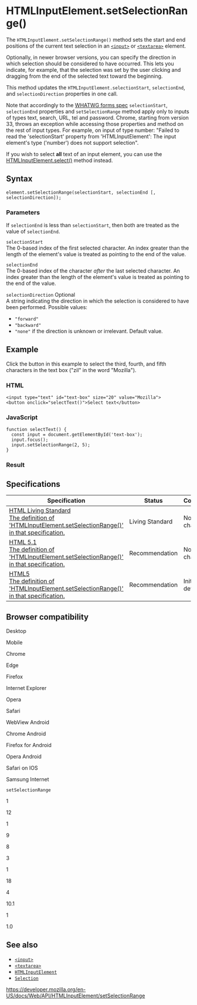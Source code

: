 HTMLInputElement.setSelectionRange()
====================================

The `HTMLInputElement.setSelectionRange()` method sets the start and end positions of the current text selection in an [`<input>`](https://developer.mozilla.org/en-US/docs/Web/HTML/Element/input) or [`<textarea>`](https://developer.mozilla.org/en-US/docs/Web/HTML/Element/textarea) element.

Optionally, in newer browser versions, you can specify the direction in which selection should be considered to have occurred. This lets you indicate, for example, that the selection was set by the user clicking and dragging from the end of the selected text toward the beginning.

This method updates the `HTMLInputElement.selectionStart`, `selectionEnd`, and `selectionDirection` properties in one call.

Note that accordingly to the [WHATWG forms spec](https://html.spec.whatwg.org/multipage/forms.html#concept-input-apply) `selectionStart`, `selectionEnd` properties and `setSelectionRange` method apply only to inputs of types text, search, URL, tel and password. Chrome, starting from version 33, throws an exception while accessing those properties and method on the rest of input types. For example, on input of type number: "Failed to read the 'selectionStart' property from 'HTMLInputElement': The input element's type ('number') does not support selection".

If you wish to select **all** text of an input element, you can use the [HTMLInputElement.select()](select) method instead.

Syntax
------

    element.setSelectionRange(selectionStart, selectionEnd [, selectionDirection]);

### Parameters

If `selectionEnd` is less than `selectionStart`, then both are treated as the value of `selectionEnd`.

`selectionStart`  
The 0-based index of the first selected character. An index greater than the length of the element's value is treated as pointing to the end of the value.

`selectionEnd`  
The 0-based index of the character *after* the last selected character. An index greater than the length of the element's value is treated as pointing to the end of the value.

 `selectionDirection` <span class="badge inline optional">Optional</span>   
A string indicating the direction in which the selection is considered to have been performed. Possible values:

-   `"forward"`
-   `"backward"`
-   `"none"` if the direction is unknown or irrelevant. Default value.

Example
-------

Click the button in this example to select the third, fourth, and fifth characters in the text box ("zil" in the word "Mozilla").

### HTML

    <input type="text" id="text-box" size="20" value="Mozilla">
    <button onclick="selectText()">Select text</button>

### JavaScript

    function selectText() {
      const input = document.getElementById('text-box');
      input.focus();
      input.setSelectionRange(2, 5);
    }

### Result

Specifications
--------------

<table><thead><tr class="header"><th>Specification</th><th>Status</th><th>Comment</th></tr></thead><tbody><tr class="odd"><td><a href="https://html.spec.whatwg.org/multipage/forms.html#dom-textarea/input-setselectionrange">HTML Living Standard<br />
<span class="small">The definition of 'HTMLInputElement.setSelectionRange()' in that specification.</span></a></td><td><span class="spec-living">Living Standard</span></td><td>No change</td></tr><tr class="even"><td><a href="https://www.w3.org/TR/html51/forms.html#dom-textarea/input-setselectionrange">HTML 5.1<br />
<span class="small">The definition of 'HTMLInputElement.setSelectionRange()' in that specification.</span></a></td><td><span class="spec-rec">Recommendation</span></td><td>No change</td></tr><tr class="odd"><td><a href="https://www.w3.org/TR/html52/forms.html#dom-textarea/input-setselectionrange">HTML5<br />
<span class="small">The definition of 'HTMLInputElement.setSelectionRange()' in that specification.</span></a></td><td><span class="spec-rec">Recommendation</span></td><td>Initial definition</td></tr></tbody></table>

Browser compatibility
---------------------

Desktop

Mobile

Chrome

Edge

Firefox

Internet Explorer

Opera

Safari

WebView Android

Chrome Android

Firefox for Android

Opera Android

Safari on IOS

Samsung Internet

`setSelectionRange`

1

12

1

9

8

3

1

18

4

10.1

1

1.0

See also
--------

-   [`<input>`](https://developer.mozilla.org/en-US/docs/Web/HTML/Element/input)
-   [`<textarea>`](https://developer.mozilla.org/en-US/docs/Web/HTML/Element/textarea)
-   [`HTMLInputElement`](../htmlinputelement)
-   [`Selection`](../selection)

<a href="https://developer.mozilla.org/en-US/docs/Web/API/HTMLInputElement/setSelectionRange" class="_attribution-link">https://developer.mozilla.org/en-US/docs/Web/API/HTMLInputElement/setSelectionRange</a>
